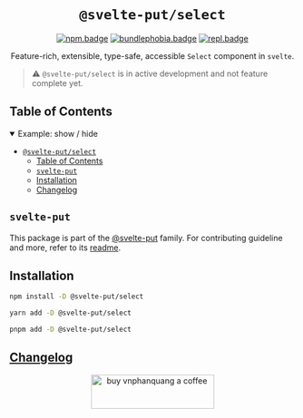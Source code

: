 <div align="center">

# `@svelte-put/select`

[![npm.badge]][npm] [![bundlephobia.badge]][bundlephobia] [![repl.badge]][repl]

Feature-rich, extensible, type-safe, accessible `Select` component in `svelte`.

</div>

> ⚠️ `@svelte-put/select` is in active development and not feature complete yet.

## Table of Contents

<details open>
  <summary>Example: show / hide</summary>

- [`@svelte-put/select`](#svelte-putselect)
  - [Table of Contents](#table-of-contents)
  - [`svelte-put`](#svelte-put)
  - [Installation](#installation)
  - [Changelog](#changelog)

</details>

## `svelte-put`

This package is part of the [@svelte-put][github.monorepo] family. For contributing guideline and more, refer to its [readme][github.monorepo].

## Installation

```bash
npm install -D @svelte-put/select
```

```bash
yarn add -D @svelte-put/select
```

```bash
pnpm add -D @svelte-put/select
```

## [Changelog][github.changelog]

<p align="center">
  <a href="https://www.buymeacoffee.com/vnphanquang" target="_blank">
    <img
      src="https://cdn.buymeacoffee.com/buttons/v2/default-yellow.png"
      height="60"
      width="217"
      alt="buy vnphanquang a coffee"
    />
  </a>
</p>

<!-- github specifics -->
[github.monorepo]: https://github.com/vnphanquang/svelte-put
[github.changelog]: https://github.com/vnphanquang/svelte-put/blob/main/packages/components/select/CHANGELOG.md
[github.issues]: https://github.com/vnphanquang/svelte-put/issues?q=
[github.api]: https://github.com/vnphanquang/svelte-put/blob/main/packages/components/select/api/docs/index.md
[github.Select]: https://github.com/vnphanquang/svelte-put/blob/main/packages/components/select/src/lib/Select.svelte

<!-- heading badge -->
[npm.badge]: https://img.shields.io/npm/v/@svelte-put/select
[npm]: https://www.npmjs.com/package/@svelte-put/select
[bundlephobia.badge]: https://img.shields.io/bundlephobia/minzip/@svelte-put/select?label=minzipped
[bundlephobia]: https://bundlephobia.com/package/@svelte-put/select

<!-- external resources -->
[svelte]: https://svelte.dev/
[typescript]: https://www.typescriptlang.org/

<!-- repl -->
[repl]: https://svelte.dev/repl/4f0d701ab5ed411ebbc9a71b0955385d
[repl.badge]: https://img.shields.io/static/v1?label=&message=Svelte+REPL&logo=svelte&logoColor=fff&color=ff3e00
